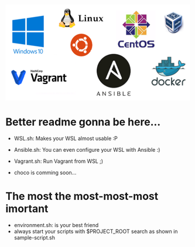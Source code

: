 ![picture](logo.png)

# Better readme gonna be here...

- WSL.sh:  Makes your WSL almost usable :P
- Ansible.sh:  You can even configure your WSL with Ansible :)
- Vagrant.sh:  Run Vagrant from WSL ;)

- choco is comming soon...

# The most the most-most-most imortant

- environment.sh: is your best friend
- always start your scripts with $PROJECT_ROOT search as shown in sample-script.sh 

